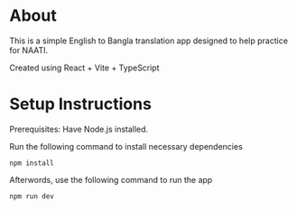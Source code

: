 # About

This is a simple English to Bangla translation app designed to help practice for NAATI.

Created using React + Vite + TypeScript

# Setup Instructions
Prerequisites: Have Node.js installed.

Run the following command to install necessary dependencies

`npm install`

Afterwords, use the following command to run the app

`npm run dev`

